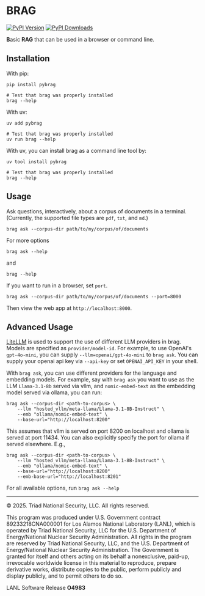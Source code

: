 # BRAG

[![PyPI Version][pypi-version]](https://pypi.org/project/pybrag/)
[![PyPI Downloads][pypi-downloads]](https://pypistats.org/packages/pybrag)

**B**asic **RAG** that can be used in a browser or command line.

## Installation
With pip:
```console
pip install pybrag
```

```console
# Test that brag was properly installed
brag --help
```

With uv:
```console
uv add pybrag
```

```
# Test that brag was properly installed
uv run brag --help
```

With uv, you can install brag as a command line tool by:
```console
uv tool install pybrag
```

```console
# Test that brag was properly installed
brag --help
```

## Usage

Ask questions, interactively, about a corpus of documents in a terminal.
(Currently, the supported file types are `pdf`, `txt`, and `md`.)
```console
brag ask --corpus-dir path/to/my/corpus/of/documents
```

For more options
```console
brag ask --help
```

and
```
brag --help
```

If you want to run in a browser, set `port`.
```console
brag ask --corpus-dir path/to/my/corpus/of/documents --port=8000
```

Then view the web app at `http://localhost:8000`.

## Advanced Usage
[LiteLLM](https://docs.litellm.ai/docs/) is used to support the use of
different LLM providers in brag.  Models are specified as `provider/model-id`.
For example, to use OpenAI's `gpt-4o-mini`, you can supply
`--llm=openai/gpt-4o-mini` to `brag ask`. You can supply your openai api key
via `--api-key` or set `OPENAI_API_KEY` in your shell.

With `brag ask`, you can use different providers for the language and embedding
models.  For example, say with `brag ask` you want to use as the LLM
`Llama-3.1-8b` served via vllm, and `nomic-embed-text` as the embedding model
served via ollama, you can run:

```console
brag ask --corpus-dir <path-to-corpus> \
    --llm "hosted_vllm/meta-llama/Llama-3.1-8B-Instruct" \
    --emb "ollama/nomic-embed-text" \
    --base-url="http://localhost:8200"
```

This assumes that vllm is served on port 8200 on localhost and ollama is served
at port 11434. You can also explicitly specify the port for ollama if served
elsewhere. E.g.,

```console
brag ask --corpus-dir <path-to-corpus> \
    --llm "hosted_vllm/meta-llama/Llama-3.1-8B-Instruct" \
    --emb "ollama/nomic-embed-text" \
    --base-url="http://localhost:8200"
    --emb-base-url="http://localhost:8201"
```


For all available options, run `brag ask --help`

***

© 2025. Triad National Security, LLC. All rights reserved.

This program was produced under U.S. Government contract 89233218CNA000001 for
Los Alamos National Laboratory (LANL), which is operated by Triad National
Security, LLC for the U.S. Department of Energy/National Nuclear Security
Administration. All rights in the program are reserved by Triad National
Security, LLC, and the U.S. Department of Energy/National Nuclear Security
Administration. The Government is granted for itself and others acting on its
behalf a nonexclusive, paid-up, irrevocable worldwide license in this material
to reproduce, prepare derivative works, distribute copies to the public,
perform publicly and display publicly, and to permit others to do so.

LANL Software Release **O4983**

[pypi-version]: https://img.shields.io/pypi/v/pybrag?style=flat-square&label=PyPI
[pypi-downloads]: https://img.shields.io/pypi/dm/pybrag?style=flat-square&label=Downloads&color=blue
